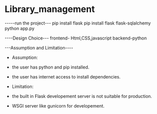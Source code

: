 # Library_management
-----run the project---
pip install flask
pip install flask flask-sqlalchemy
python app.py


----Design Choice---
frontend- Html,CSS,javascript
backend-python


---Assumption and Limitation----

* Assumption:
* the user has python and pip installed.
* the user has internet access to install dependencies.

* Limitation:
* the built in Flask developement server is not suitable for production.
* WSGI server like gunicorn for developement.

